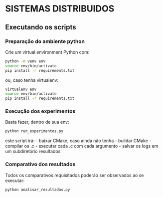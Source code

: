 # SISTEMAS DISTRIBUIDOS

## Executando os scripts

### Preparação do ambiente python

Crie um virtual environment Python com:

```sh
python -m venv env
source env/bin/activate
pip install -r requirements.txt
```

ou, caso tenha virtualenv:

```sh
virtualenv env
source env/bin/activate
pip install -r requirements.txt
```

### Execução dos experimentos

Basta fazer, dentro de sua env:

```sh
python run_experimentos.py
```

este script irá:
    - baixar CMake, caso ainda não tenha
    - buildar CMake
    - compilar os .c
    - executar cada .c com cada argumento
    - salvar os logs em um subdiretório resultados

### Comparativo dos resultados

Todos os comparativos requisitados poderão ser observados ao se executar:

```sh
python analisar_resultados.py
```
